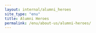 ```yaml
---
layout: internal/alumni_heroes
site_type: "enu"
title: Alumni Heroes
permalink: /enu/about-us/alumni-heroes/
---
```


<!--- This child document initializes the page in Jekyll. -->